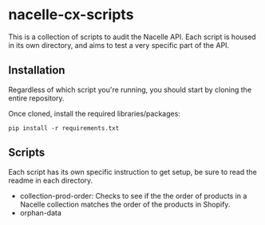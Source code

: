 # nacelle-cx-scripts

This is a collection of scripts to audit the Nacelle API. Each script is housed in its own directory, and aims to test a very specific part of the API. 

## Installation 

Regardless of which script you're running, you should start by cloning the entire repository. 

Once cloned, install the required libraries/packages:

```
pip install -r requirements.txt
```

## Scripts

Each script has its own specific instruction to get setup, be sure to read the readme in each directory.

- collection-prod-order: Checks to see if the the order of products in a Nacelle collection matches the order of the products in Shopify.
- orphan-data

